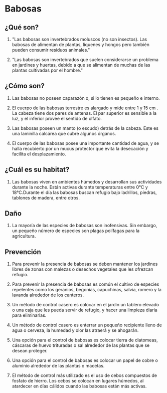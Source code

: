 # Babosas
## ¿Qué son?
1. "Las babosas son invertebrados moluscos (no son insectos). Las babosas de alimentan de plantas, líquenes y hongos pero también pueden consumir residuos animales."

2. "Las babosas son invertebrados que suelen considerarse un problema en jardines y  huertas, debido a que se alimentan de muchas de las plantas cultivadas por el hombre."

## ¿Cómo son?
1. Las babosas no poseen caparazón o, si lo tienen es pequeño e interno.

2. El cuerpo de las babosas terrestre es alargado y mide entre 1 y 15 cm . La cabeza tiene dos pares de antenas. El par superior es sensible a la luz, y el inferior provee el sentido de olfato.

3. Las babosas poseen un manto (o escudo) detrás de la cabeza. Este es una laminilla calcárea que cubre algunos órganos. 

4. El cuerpo de las babosas posee una importante cantidad de agua, y se halla recubierto por un mucus protector que evita la desecación y facilita el desplazamiento.

## ¿Cuál es su habitat?
1. Las babosas  viven en ambientes húmedos y desarrollan sus actividades durante la noche. Están activas durante temperaturas entre 0°C y 18°C.Durante el día las babosas buscan refugio bajo ladrillos, piedras, tablones de madera, entre otros.

## Daño 
1. La mayoría de las especies de babosas son inofensivas. Sin embargo, un pequeño número de especies son plagas polífagas para la agricultura.

## Prevención
1. Para prevenir la presencia de babosas se deben mantener los jardines libres de zonas con malezas o desechos vegetales que les ofrezcan refugio.

2. Para prevenir la presencia de babosas es común el cultivo de especies repelentes como los geranios, begonias, capuchinas, salvia, romero y la lavanda alrededor de los canteros.

3. Un método de control casero es colocar en el jardín un tablero elevado o una caja que les pueda servir de refugio, y hacer una limpieza diaria para eliminarlas.

4. Un método de control casero es enterrar un pequeño recipiente lleno de agua o cerveza, la humedad y olor las atraerá y se ahogarán.

5. Una opción para el control de babosas es colocar tierra de diatomeas, cáscaras de huevo trituradas o sal alrededor de las plantas que se desean proteger.

6. Una opción para el control de babosas es colocar un papel de cobre o aluminio alrededor de las plantas o macetas.

7. El método de control más utilizado es el uso de cebos compuestos de fosfato de hierro. Los cebos se colocan en lugares húmedos, al atardecer en días cálidos cuando las babosas están más activas.
